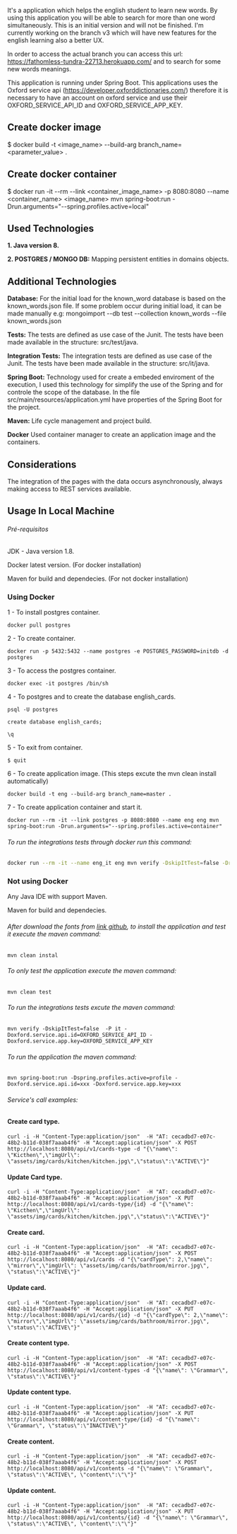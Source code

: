 It's a application which helps the english student to learn new words. By using this application you will be able to search for more than one word simultaneously.
This is an initial version and will not be finished. I'm currently working on the branch v3 which will have new features for the english learning also a better UX.

In order to access the actual branch you can access this url: https://fathomless-tundra-22713.herokuapp.com/ and to search for some new words meanings.

This application is running under Spring Boot.
This applications uses the Oxford service api (https://developer.oxforddictionaries.com/) therefore it is necessary to have an account on oxford service and use their OXFORD_SERVICE_API_ID and OXFORD_SERVICE_APP_KEY.

## Create docker image
$ docker build -t <image_name> --build-arg branch_name=<parameter_value> .

## Create docker container
$ docker run -it --rm --link <container_image_name> -p 8080:8080 --name <container_name> <image_name>  mvn spring-boot:run -Drun.arguments="--spring.profiles.active=local"

## Used Technologies

**1. Java version 8.**

**2. POSTGRES / MONGO DB:** Mapping persistent entities in domains objects.

## Additional Technologies

**Database:** For the initial load for the known_word database is based on the known_words.json file. If some problem occur during initial load, it can be made manually e.g: mongoimport --db test --collection known_words --file known_words.json

**Tests:** The tests are defined as use case of the Junit. The tests have been made available in the structure: src/test/java.

**Integration Tests:** The integration tests are defined as use case of the Junit. The tests have been made available in the structure: src/it/java.

**Spring Boot:** Technology used for create a embeded enviroment of the execution, I used this technology for simplify the use of the Spring and for controle the scope of the database. In the file src/main/resources/application.yml have properties of the Spring Boot for the project.

**Maven:** Life cycle management and project build.

**Docker** Used container manager to create an application image and the containers.

## Considerations

The integration of the pages with the data occurs asynchronously, always making access to REST services available.

## Usage In Local Machine

###### Pré-requisitos

JDK - Java version 1.8.

Docker latest version. (For docker installation)

Maven for build and dependecies. (For not docker installation)

### Using Docker

1 - To install postgres container.  
```$
docker pull postgres
```  
2 - To create container.  
```$
docker run -p 5432:5432 --name postgres -e POSTGRES_PASSWORD=initdb -d postgres
```  
3 - To access the postgres container.
```$
docker exec -it postgres /bin/sh
```  
4 - To postgres and to create the database english_cards.  
```
psql -U postgres
```  
```
create database english_cards;
```  
```
\q
```  
5 - To exit from container.  
```
$ quit
```  
6 - To create application image. (This steps excute the mvn clean install automatically)  
```$
docker build -t eng --build-arg branch_name=master .
```  
7 - To create application container and start it.  
```$
docker run --rm -it --link postgres -p 8080:8080 --name eng eng mvn spring-boot:run -Drun.arguments="--spring.profiles.active=container"
```  

###### To run the integrations tests through docker run this command:
```sh
docker run --rm -it --name eng_it eng mvn verify -DskipItTest=false -Drun.arguments="--spring.profiles.active=it"
```

### Not using Docker

Any Java IDE with support Maven.

Maven for build and dependecies.

###### After download the fonts from [link github](http://github.com/tomasmaiorino), to install the application and test it execute the maven command:
```$
mvn clean instal
```

###### To only test the application execute the maven command:
```$
mvn clean test
```

###### To run the integrations tests excute the maven command:
```$
mvn verify -DskipItTest=false  -P it -Doxford.service.api.id=OXFORD_SERVICE_API_ID -Doxford.service.app.key=OXFORD_SERVICE_APP_KEY
```

###### To run the application the maven command:
```$
mvn spring-boot:run -Dspring.profiles.active=profile -Doxford.service.api.id=xxx -Doxford.service.app.key=xxx
```

###### Service's call examples:

#### Create card type.
```$
curl -i -H "Content-Type:application/json"  -H "AT: cecadbd7-e07c-48b2-b11d-038f7aaab4f6" -H "Accept:application/json" -X POST http://localhost:8080/api/v1/cards-type -d "{\"name\": \"Kicthen\",\"imgUrl\": \"assets/img/cards/kitchen/kitchen.jpg\",\"status\":\"ACTIVE\"}"
```

#### Update Card type.
```$
curl -i -H "Content-Type:application/json"  -H "AT: cecadbd7-e07c-48b2-b11d-038f7aaab4f6" -H "Accept:application/json" -X PUT http://localhost:8080/api/v1/cards-type/{id} -d "{\"name\": \"Kicthen\",\"imgUrl\": \"assets/img/cards/kitchen/kitchen.jpg\",\"status\":\"ACTIVE\"}"
```

#### Create card.
```$
curl -i -H "Content-Type:application/json"  -H "AT: cecadbd7-e07c-48b2-b11d-038f7aaab4f6" -H "Accept:application/json" -X POST http://localhost:8080/api/v1/cards -d "{\"cardType\": 2,\"name\": \"mirror\",\"imgUrl\": \"assets/img/cards/bathroom/mirror.jpg\", \"status\":\"ACTIVE\"}"
```

#### Update card.
```$
curl -i -H "Content-Type:application/json"  -H "AT: cecadbd7-e07c-48b2-b11d-038f7aaab4f6" -H "Accept:application/json" -X PUT http://localhost:8080/api/v1/cards/{id} -d "{\"cardType\": 2,\"name\": \"mirror\",\"imgUrl\": \"assets/img/cards/bathroom/mirror.jpg\", \"status\":\"ACTIVE\"}"
```

#### Create content type.
```$
curl -i -H "Content-Type:application/json"  -H "AT: cecadbd7-e07c-48b2-b11d-038f7aaab4f6" -H "Accept:application/json" -X POST http://localhost:8080/api/v1/content-types -d "{\"name\": \"Grammar\", \"status\":\"ACTIVE\"}"
```

#### Update content type.
```$
curl -i -H "Content-Type:application/json"  -H "AT: cecadbd7-e07c-48b2-b11d-038f7aaab4f6" -H "Accept:application/json" -X PUT http://localhost:8080/api/v1/content-type/{id} -d "{\"name\": \"Grammar\", \"status\":\"INACTIVE\"}"
```

#### Create content.
```$
curl -i -H "Content-Type:application/json"  -H "AT: cecadbd7-e07c-48b2-b11d-038f7aaab4f6" -H "Accept:application/json" -X POST http://localhost:8080/api/v1/contents -d "{\"name\": \"Grammar\", \"status\":\"ACTIVE\", \"content\":\"\"}"
```

#### Update content.
```$
curl -i -H "Content-Type:application/json"  -H "AT: cecadbd7-e07c-48b2-b11d-038f7aaab4f6" -H "Accept:application/json" -X PUT http://localhost:8080/api/v1/contents/{id} -d "{\"name\": \"Grammar\", \"status\":\"ACTIVE\", \"content\":\"\"}"
```
